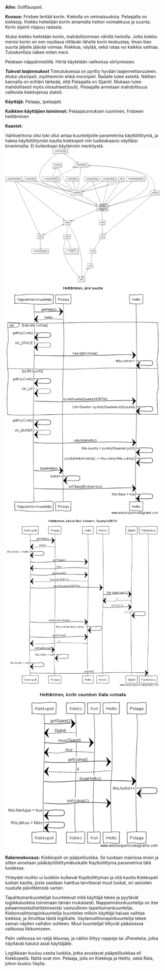 **Aihe:** Golffauspeli. 

**Kuvaus:** Frisbee lentää koriin.
Kiekolla on ominaisuuksia. Pelaajalla on kiekkoja. Kiekko heitetään koriin antamalla heiton voimakkuus ja suunta. Korin sijainti riippuu radasta.

Aluksi kiekko heitetään koriin, mahdollisimman vähillä heitoilla. Jotta kiekko menisi koriin on sen osuttava riittävän lähelle korin keskustaa, ilman liian suurta jäljelle jäävää voimaa. Kiekkoa, väylää, sekä rataa voi kaikkia vaihtaa. Tuloskortista näkee miten meni.

Pelataan näppäimistöllä. Hiirtä käytetään valikoissa siirtymiseen.

***Tulevat laajennukset***
Toteutuksessa on pyritty hyvään laajennettavuuteen.
Aluksi yksinpeli, myöhemmin ehkä moninpeli.
Radalle tulee esteitä. Näitten kannalta on erittäin tärkeää, että Pelaajalla on Sijainti. 
Mukaan tulee mahdollisesti myös olosuhteet(tuuli).
Pelaajalle annetaan mahdollisuus valikoida kiekkojensa statsit.


**Käyttäjä:** Pelaaja, (pelaajat)

**Kaikkien käyttäjien toiminnot:** Pelaajatunnuksen luominen, frisbeen heittäminen

**Kaaviot:** 

Vaihtoehtona olisi toki ollut antaa kuuntelijoille parametrina käyttöliittymä, ja hakea käyttöliittymän kautta kiekkopeli niin luokkakaavio näyttäisi kivemmalta. Ei kuitenkaan käytännön merkitystä.
![Luokkakaavio](Kaaviot/luokkakaavio.png)
![Sekvenssikaavio: Nappaimistonkuuntelija](Kaaviot/Sekvenssikaaviot/heitto_yksi_suunta.png)
![Sekvenssikaavio: Kiekkopeli actionevent](Kaaviot/Sekvenssikaaviot/Kiekkopeli_Actionevent_Voima1.png)
![Sekvenssikaavio: Kiekkopeli osuu koriin liialla voimalla](Kaaviot/Sekvenssikaaviot/osuuKoriinLiikaaVoimaa.png)

**Rakennekuvaus:**
Kiekkopeli on pääpeliluokka. Se luodaan mainissa ensin ja sitten annetaan pääkäyttöliittymäluokalle Kayttoliittyma parametrina tätä luodessa.

Yhteydet muihin ui luokkiin kulkevat Kayttoliittyman ja sitä kautta Kiekkopeli luokan kautta, josta saadaan haettua tarvittavat muut luokat, eri asioiden ruudulle päivittämistä varten.

Tapahtumankuuntelijat kuuntelevat mitä käyttäjä tekee ja pyytävät logiikkaluokkia toimimaan tämän mukaisesti. Nappaimistonkuuntelija on itse pelaamisesta(heittämisestä) vastuullinen tapahtumankuuntelija. Kiekonvaihtonapinkuuntelija kuuntelee milloin käyttäjä haluaa vaihtaa kiekkoa, ja ilmoittaa tästä logiikalle. Vaylanvaihtonapinkuuntelija tekee saman väylien vaihdon suhteen. Muut kuuntelijat liittyvät pääasiassa valikossa liikkumiseen.

Pelin valikossa on neljä ikkunaa, ja näihin liittyy nappeja tai JPaneleita, jotka näyttävät halutut asiat käyttäjälle.

Logiikkaan kuuluu useita luokkia, jotka avustavat pääpeliluokkaa eli Kiekkopeliä. Näitä ovat mm. Pelaaja, jolla on Kiekkoja ja Heitto, sekä Rata, johon kuuluu Vaylia.

